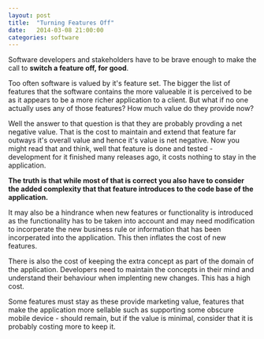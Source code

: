 ```yaml
---
layout: post
title:  "Turning Features Off"
date:   2014-03-08 21:00:00
categories: software
--- 
```


Software developers and stakeholders have to be brave enough to make the call to **switch a feature off, for good**. 

Too often software is valued by it's feature set. The bigger the list of features that the software contains the more valueable it is perceived to be as it appears to be a more richer application to a client.  But what if no one actually uses any of those features? How much value do they provide now? 

Well the answer to that question is that they are probably provding a net negative value. That is the cost to maintain and extend that feature far outways it's overall value and hence it's value is net negative. Now you might read that and think, well that feature is done and tested - development for it finished many releases ago, it costs nothing to stay in the application. 

**The truth is that while most of that is correct you also have to consider the added complexity that that feature introduces to the code base of the application.** 

It may also be a hindrance when new features or functionality is introduced as the functionality has to be taken into account and may need modification to incorperate the new business rule or information that has been incorperated into the application. This then inflates the cost of new features. 

There is also the cost of keeping the extra concept as part of the domain of the application. Developers need to maintain the concepts in their mind and understand their behaviour when implenting new changes. This has a high cost. 

Some features must stay as these provide marketing value, features that make the application more sellable such as supporting some obscure mobile device - should remain, but if the value is minimal, consider that it is probably costing more to keep it.